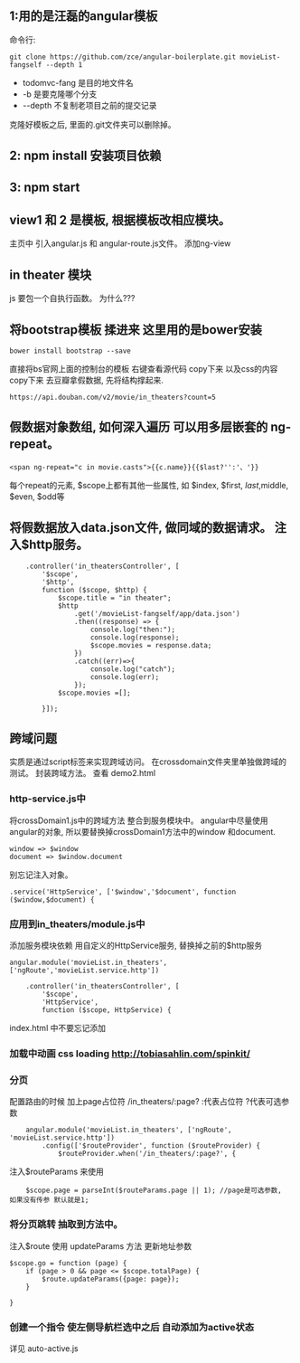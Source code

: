 
## 1:用的是汪磊的angular模板

命令行:
		
	git clone https://github.com/zce/angular-boilerplate.git movieList-fangself --depth 1

-	todomvc-fang 是目的地文件名
-	-b 是要克隆哪个分支
-	--depth 不复制老项目之前的提交记录

克隆好模板之后, 里面的.git文件夹可以删除掉。

## 2: npm install 安装项目依赖

## 3: npm start

## view1 和 2 是模板, 根据模板改相应模块。
	
   主页中 引入angular.js 和 angular-route.js文件。 添加ng-view

## in theater 模块
js 要包一个自执行函数。 为什么???


## 将bootstrap模板 揉进来 这里用的是bower安装

	bower install bootstrap --save

直接将bs官网上面的控制台的模板  右键查看源代码 copy下来 以及css的内容copy下来
去豆瓣拿假数据, 先将结构撑起来. 

	https://api.douban.com/v2/movie/in_theaters?count=5

## 假数据对象数组, 如何深入遍历 可以用多层嵌套的 ng-repeat。 
 
 	<span ng-repeat="c in movie.casts">{{c.name}}{{$last?'':'、'}}

每个repeat的元素, $scope上都有其他一些属性,  如 $index, $first, $last,$middle, $even, $odd等

## 将假数据放入data.json文件,  做同域的数据请求。 注入$http服务。

		.controller('in_theatersController', [
			'$scope',
			'$http',
			function ($scope, $http) {
				$scope.title = "in theater";
				$http
					.get('/movieList-fangself/app/data.json')
					.then((response) => {
						console.log("then:");
						console.log(response);
						$scope.movies = response.data;
					})
					.catch((err)=>{
						console.log("catch");
						console.log(err);
					});
				$scope.movies =[];

			}]);

## 跨域问题 
实质是通过script标签来实现跨域访问。 
在crossdomain文件夹里单独做跨域的测试。 封装跨域方法。 查看 demo2.html

### http-service.js中
将crossDomain1.js中的跨域方法 整合到服务模块中。 
angular中尽量使用angular的对象,  所以要替换掉crossDomain1方法中的window 和document.

	window => $window
	document => $window.document 

别忘记注入对象。
	
	.service('HttpService', ['$window','$document', function ($window,$document) {

### 应用到in_theaters/module.js中
添加服务模块依赖
用自定义的HttpService服务, 替换掉之前的$http服务

	angular.module('movieList.in_theaters', ['ngRoute','movieList.service.http'])

		.controller('in_theatersController', [
			'$scope',
			'HttpService',
			function ($scope, HttpService) {

index.html 中不要忘记添加


### 加载中动画   css loading   http://tobiasahlin.com/spinkit/

### 分页

配置路由的时候 加上page占位符  /in_theaters/:page?
:代表占位符
?代表可选参数
		
		angular.module('movieList.in_theaters', ['ngRoute', 'movieList.service.http'])    
    		.config(['$routeProvider', function ($routeProvider) {
    			$routeProvider.when('/in_theaters/:page?', {


注入$routeParams 来使用

		$scope.page = parseInt($routeParams.page || 1); //page是可选参数,  如果没有传参 默认就是1;

### 将分页跳转 抽取到方法中。
注入$route    使用 updateParams 方法 更新地址参数

	$scope.go = function (page) {
        if (page > 0 && page <= $scope.totalPage) {
            $route.updateParams({page: page});
        }

    }


### 创建一个指令 使左侧导航栏选中之后 自动添加为active状态
详见 auto-active.js

	
